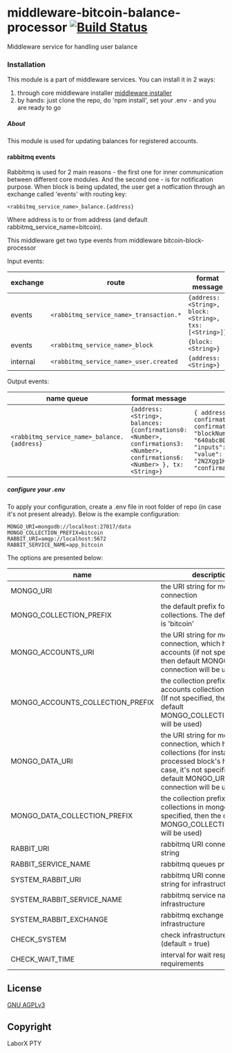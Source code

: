 # middleware-bitcoin-balance-processor [![Build Status](https://travis-ci.org/ChronoBank/middleware-bitcoin-balance-processor.svg?branch=master)](https://travis-ci.org/ChronoBank/middleware-bitcoin-balance-processor)

Middleware service for handling user balance

### Installation

This module is a part of middleware services. You can install it in 2 ways:

1) through core middleware installer  [middleware installer](https://github.com/ChronoBank/middleware)
2) by hands: just clone the repo, do 'npm install', set your .env - and you are ready to go

##### About
This module is used for updating balances for registered accounts.


#### rabbitmq events

Rabbitmq is used for 2 main reasons - the first one for inner communication between different core modules. And the second one - is for notification purpose. When block is being updated, the user get a notfication through an exchange called 'events' with routing key:

```
<rabbitmq_service_name>_balance.{address}
```
Where address is to or from address (and default rabbitmq_service_name=bitcoin).

This middleware get two type events from middleware bitcoin-block-processor

Input events:

| exchange | route | format message |
| ------ | ------- | ------- |
| events | ``` <rabbitmq_service_name>_transaction.* ``` | ``` {address: <String>, block: <String>, txs: [<String>]} ```
| events | ``` <rabbitmq_service_name>_block ``` | ``` {block: <String>} ```
| internal | ``` <rabbitmq_service_name>_user.created ``` | ``` {address: <String>} ```

Output events:

| name queue | format message | example |
| ------- | --------- | ----------- |
| ``` <rabbitmq_service_name>_balance.{address} ``` | ``` {address: <String>, balances: {confirmations0: <Number>, confirmations3: <Number>, confirmations6: <Number> }, tx: <String>} ``` | ``` { address: 'RUpuMAB1qLZK2ptV43kxMU5kcvyLogdx8R', balances: { confirmations0: 14999986960, confirmations3: 5000000000, confirmations6: 0 }, tx: {"index": 23, "timestamp": 1529924020180, "blockNumber": 1326321, "hash": "640abc80ef8efff8bfdbc70362ae4534b11f3944bc9bd983abd37e879f433823", "inputs": [{"address": "n3QSvYFjS6q5gfxq7hEk8qp2y3LuH1nLnA", "value": "376687"}], "outputs": [{"address": "2N2Xgg1HvQEMJTUZYkQ3apNik9gq8pPvyFB", "value": "324487"}], "confirmations": 0}  ```



##### сonfigure your .env

To apply your configuration, create a .env file in root folder of repo (in case it's not present already).
Below is the example configuration:

```
MONGO_URI=mongodb://localhost:27017/data
MONGO_COLLECTION_PREFIX=bitcoin
RABBIT_URI=amqp://localhost:5672
RABBIT_SERVICE_NAME=app_bitcoin
```

The options are presented below:

| name | description|
| ------ | ------ |
| MONGO_URI   | the URI string for mongo connection
| MONGO_COLLECTION_PREFIX   | the default prefix for all mongo collections. The default value is 'bitcoin'
| MONGO_ACCOUNTS_URI   | the URI string for mongo connection, which holds users accounts (if not specified, then default MONGO_URI connection will be used)
| MONGO_ACCOUNTS_COLLECTION_PREFIX   | the collection prefix for accounts collection in mongo (If not specified, then the default MONGO_COLLECTION_PREFIX will be used)
| MONGO_DATA_URI   | the URI string for mongo connection, which holds data collections (for instance, processed block's height). In case, it's not specified, then default MONGO_URI connection will be used)
| MONGO_DATA_COLLECTION_PREFIX   | the collection prefix for data collections in mongo (If not specified, then the default MONGO_COLLECTION_PREFIX will be used)
| RABBIT_URI   | rabbitmq URI connection string
| RABBIT_SERVICE_NAME   | rabbitmq queues prefix
| SYSTEM_RABBIT_URI   | rabbitmq URI connection string for infrastructure
| SYSTEM_RABBIT_SERVICE_NAME   | rabbitmq service name for infrastructure
| SYSTEM_RABBIT_EXCHANGE   | rabbitmq exchange name for infrastructure
| CHECK_SYSTEM | check infrastructure or not (default = true)
| CHECK_WAIT_TIME | interval for wait respond from requirements

License
----
 [GNU AGPLv3](LICENSE)

Copyright
----
LaborX PTY
